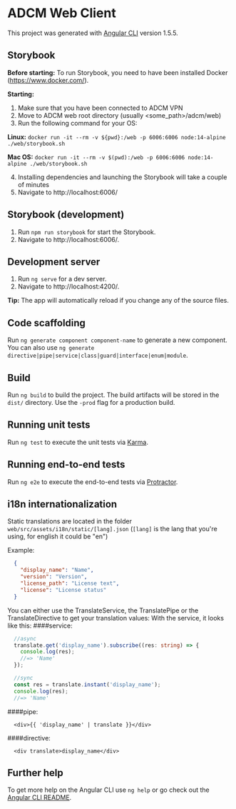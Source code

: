 # ADCM Web Client

This project was generated with [Angular CLI](https://github.com/angular/angular-cli) version 1.5.5.

## Storybook

**Before starting:**
To run Storybook, you need to have been installed Docker (https://www.docker.com/).

**Starting:**

1. Make sure that you have been connected to ADCM VPN
2. Move to ADCM web root directory (usually <some_path>/adcm/web)
3. Run the following command for your OS:

**Linux:**
`docker run -it --rm -v ${pwd}:/web -p 6006:6006 node:14-alpine ./web/storybook.sh`

**Mac OS:**
`docker run -it --rm -v $(pwd):/web -p 6006:6006 node:14-alpine ./web/storybook.sh`

4. Installing dependencies and launching the Storybook will take a couple of minutes
5. Navigate to http://localhost:6006/

## Storybook (development)

1. Run `npm run storybook` for start the Storybook.
2. Navigate to http://localhost:6006/.

## Development server

1. Run `ng serve` for a dev server.
2. Navigate to http://localhost:4200/.

**Tip:** The app will automatically reload if you change any of the source files.

## Code scaffolding

Run `ng generate component component-name` to generate a new component. You can also use `ng generate directive|pipe|service|class|guard|interface|enum|module`.

## Build

Run `ng build` to build the project. The build artifacts will be stored in the `dist/` directory. Use the `-prod` flag for a production build.

## Running unit tests

Run `ng test` to execute the unit tests via [Karma](https://karma-runner.github.io).

## Running end-to-end tests

Run `ng e2e` to execute the end-to-end tests via [Protractor](http://www.protractortest.org/).

## i18n internationalization
Static translations are located in the folder ```web/src/assets/i18n/static/[lang].json``` 
(```[lang]``` is the lang that you're using, for english it could be "en")

Example: 
```json
  {
    "display_name": "Name",
    "version": "Version",
    "license_path": "License text",
    "license": "License status"
  }
```

You can either use the TranslateService, the TranslatePipe or the TranslateDirective to get your translation values:
With the service, it looks like this:
####service:

```typescript
  //async
  translate.get('display_name').subscribe((res: string) => {
    console.log(res);
    //=> 'Name'
  });

  //sync
  const res = translate.instant('display_name');
  console.log(res);
  //=> 'Name'

```

####pipe:

```angular2html
  <div>{{ 'display_name' | translate }}</div>
```

####directive:
```angular2html
  <div translate>display_name</div>
```

## Further help

To get more help on the Angular CLI use `ng help` or go check out the [Angular CLI README](https://github.com/angular/angular-cli/blob/master/README.md).
